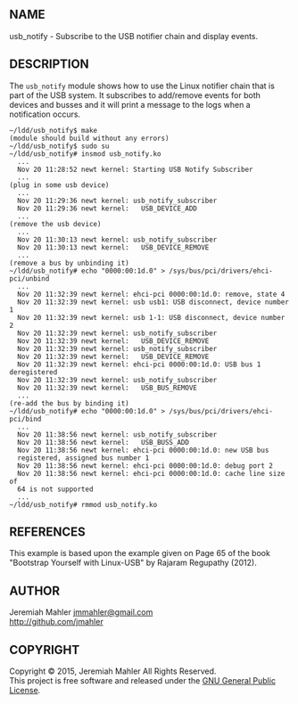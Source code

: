 
NAME
----

usb_notify - Subscribe to the USB notifier chain and display events.

DESCRIPTION
-----------

The `usb_notify` module shows how to use the Linux notifier chain that
is part of the USB system.  It subscribes to add/remove events for both
devices and busses and it will print a message to the logs when a
notification occurs.

    ~/ldd/usb_notify$ make
    (module should build without any errors)
    ~/ldd/usb_notify$ sudo su
    ~/ldd/usb_notify# insmod usb_notify.ko
      ...
      Nov 20 11:28:52 newt kernel: Starting USB Notify Subscriber
      ...
    (plug in some usb device)
      ...
      Nov 20 11:29:36 newt kernel: usb_notify_subscriber
      Nov 20 11:29:36 newt kernel:   USB_DEVICE_ADD
      ...
    (remove the usb device)
      ...
      Nov 20 11:30:13 newt kernel: usb_notify_subscriber
      Nov 20 11:30:13 newt kernel:   USB_DEVICE_REMOVE
      ...
    (remove a bus by unbinding it)
    ~/ldd/usb_notify# echo "0000:00:1d.0" > /sys/bus/pci/drivers/ehci-pci/unbind 
      ...
      Nov 20 11:32:39 newt kernel: ehci-pci 0000:00:1d.0: remove, state 4
      Nov 20 11:32:39 newt kernel: usb usb1: USB disconnect, device number 1
      Nov 20 11:32:39 newt kernel: usb 1-1: USB disconnect, device number 2
      Nov 20 11:32:39 newt kernel: usb_notify_subscriber
      Nov 20 11:32:39 newt kernel:   USB_DEVICE_REMOVE
      Nov 20 11:32:39 newt kernel: usb_notify_subscriber
      Nov 20 11:32:39 newt kernel:   USB_DEVICE_REMOVE
      Nov 20 11:32:39 newt kernel: ehci-pci 0000:00:1d.0: USB bus 1 deregistered
      Nov 20 11:32:39 newt kernel: usb_notify_subscriber
      Nov 20 11:32:39 newt kernel:   USB_BUS_REMOVE
      ...
    (re-add the bus by binding it)
    ~/ldd/usb_notify# echo "0000:00:1d.0" > /sys/bus/pci/drivers/ehci-pci/bind 
      ...
      Nov 20 11:38:56 newt kernel: usb_notify_subscriber
      Nov 20 11:38:56 newt kernel:   USB_BUSS_ADD
      Nov 20 11:38:56 newt kernel: ehci-pci 0000:00:1d.0: new USB bus
      registered, assigned bus number 1
      Nov 20 11:38:56 newt kernel: ehci-pci 0000:00:1d.0: debug port 2
      Nov 20 11:38:56 newt kernel: ehci-pci 0000:00:1d.0: cache line size of
      64 is not supported
      ...
    ~/ldd/usb_notify# rmmod usb_notify.ko

REFERENCES
----------

This example is based upon the example given on Page 65 of the book
"Bootstrap Yourself with Linux-USB" by Rajaram Regupathy (2012).

AUTHOR
------

Jeremiah Mahler <jmmahler@gmail.com><br>
<http://github.com/jmahler>

COPYRIGHT
---------

Copyright &copy; 2015, Jeremiah Mahler All Rights Reserved.<br>
This project is free software and released under
the [GNU General Public License][gpl].

  [gpl]: http://www.gnu.org/licenses/gpl.html

